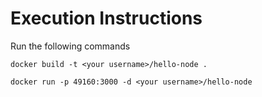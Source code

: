 # Execution Instructions

Run the following commands
```
docker build -t <your username>/hello-node .
```

```
docker run -p 49160:3000 -d <your username>/hello-node
```